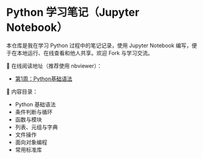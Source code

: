 
# Python 学习笔记（Jupyter Notebook）

本仓库是我在学习 Python 过程中的笔记记录，使用 Jupyter Notebook 编写，便于在本地运行、在线查看和他人共享。欢迎 Fork 与学习交流。

📘 在线阅读地址（推荐使用 nbviewer）：

- [第1周：Python基础语法](https://nbviewer.org/github/your-username/python-learning-notes/blob/main/week01_intro.ipynb)

📌 内容目录：

- Python 基础语法
- 条件判断与循环
- 函数与模块
- 列表、元组与字典
- 文件操作
- 面向对象编程
- 常用标准库
